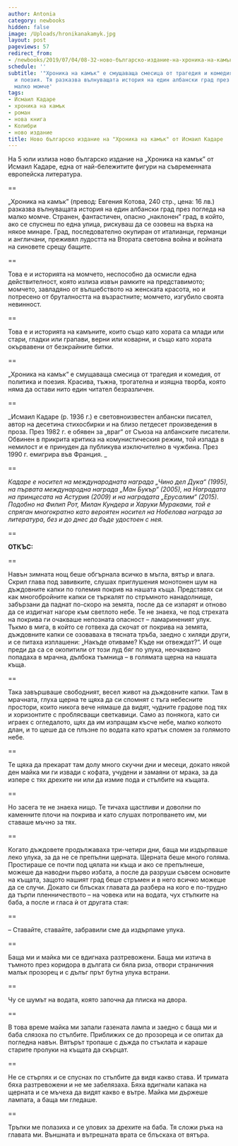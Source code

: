 ```yaml
---
author: Antonia
category: newbooks
hidden: false
image: /Uploads/hronikanakamyk.jpg
layout: post
pageviews: 57
redirect_from:
- /newbooks/2019/07/04/08-32-ново-българско-издание-на-хроника-на-камък-от-исмаил-кадаре
schedule: ''
subtitle: '"Хроника на камък" е смущаваща смесица от трагедия и комедия, от политика
  и поезия. Тя разказва вълнуващата история на един албански град през погледа на
  малко момче'
tags:
- Исмаил Кадаре
- хроника на камък
- роман
- нова книга
- Колибри
- ново издание
title: Ново българско издание на "Хроника на камък" от Исмаил Кадаре
---
```


На 5 юли излиза ново българско издание на „Хроника на камък” от Исмаил Кадаре, една от най-бележитите фигури на съвременната европейска литература.

\==

„Хроника на камък” (превод: Евгения Котова, 240 стр., цена: 16 лв.) разказва вълнуващата история на един албански град през погледа на малко момче. Странен, фантастичен, опасно „наклонен“ град, в който, ако се спуснеш по една улица, рискуваш да се озовеш на върха на някое минаре. Град, последователно окупиран от италианци, германци и англичани, преживял лудостта на Втората световна война и войната на синовете срещу бащите. 

\==

Това е и историята на момчето, неспособно да осмисли една действителност, която излиза извън рамките на представимото; момчето, завладяно от вълшебството на женската красота, но и потресено от бруталността на възрастните; момчето, изгубило своята невинност. 

\==

Това е и историята на камъните, които също като хората са млади или стари, гладки или грапави, верни или коварни, и също като хората окървавени от безкрайните битки. 

\==

„Хроника на камък“ е смущаваща смесица от трагедия и комедия, от политика и поезия. Красива, тъжна, трогателна и изящна творба, която няма да остави нито един читател безразличен.

\==

_Исмаил Кадаре (р. 1936 г.) е световноизвестен албански писател, автор на десетина стихосбирки и на близо петдесет произведения в проза. През 1982 г. е обявен за „враг“ от Съюза на албанските писатели. Обвинен в прикрита критика на комунистическия режим, той изпада в немилост и е принуден да публикува изключително в чужбина. През 1990 г. емигрира във Франция. _

\==

_Кадаре е носител на международната награда „Чино дел Дука“ (1995), на първата международна награда „Ман Букър“ (2005), на Наградата на принцесата на Астурия (2009) и на наградата „Ерусалим“ (2015). Подобно на Филип Рот, Милан Кундера и Харуки Мураками, той е спряган многократно като вероятен носител на Нобелова награда за литература, без и до днес да бъде удостоен с нея._

\==

**ОТКЪС:**

\==

Навън зимната нощ беше обгърнала всичко в мъгла, вятър и влага. Скрил глава под завивките, слушах приглушения монотонен шум на дъждовните капки по големия покрив на нашата къща. Представях си как многобройните капки се търкалят по стръмното нанадолнище, забързани да паднат по-скоро на земята, после да се изпарят и отново да се издигнат нагоре към светлото небе. Те не знаеха, че под стрехата на покрива ги очакваше непозната опасност – ламариненият улук. Тъкмо в мига, в който се готвеха да скочат от покрива на земята, дъждовните капки се озоваваха в тясната тръба, заедно с хиляди други, и се питаха изплашени: „Накъде отиваме? Къде ни отвеждат?“. И още преди да са се окопитили от този луд бяг по улука, неочаквано попадаха в мрачна, дълбока тъмница – в голямата щерна на нашата къща. 

\==

Така завършваше свободният, весел живот на дъждовните капки. Там в мрачната, глуха щерна те щяха да си спомнят с тъга небесните простори, които никога вече нямаше да видят, чудните градове под тях и хоризонтите с проблясващи светкавици. Само аз понякога, като си играех с огледалото, щях да им изпращам късче небе, малко колкото длан, и то щеше да се плъзне по водата като кратък спомен за голямото небе. 

\==

Те щяха да прекарат там долу много скучни дни и месеци, докато някой ден майка ми ги извади с кофата, учудени и замаяни от мрака, за да изпере с тях дрехите ни или да измие пода и стълбите на къщата. 

\==

Но засега те не знаеха нищо. Те тичаха щастливи и доволни по каменните плочи на покрива и като слушах потропването им, ми ставаше мъчно за тях. 

\==

Когато дъждовете продължаваха три-четири дни, баща ми издърпваше леко улука, за да не се препълни щерната. Щерната беше много голяма. Простираше се почти под цялата ни къща и ако се препълнеше, можеше да наводни първо избата, а после да разруши съвсем основите на къщата, защото нашият град беше стръмен и в него всичко можеше да се случи. Докато си блъсках главата да разбера на кого е по-трудно да търпи пленничеството – на човека или на водата, чух стъпките на баба, а после и гласа ѝ от другата стая: 

\==

– Ставайте, ставайте, забравили сме да издърпаме улука. 

\==

Баща ми и майка ми се вдигнаха разтревожени. Баща ми изтича в тъмното през коридора в дългата си бяла риза, отвори страничния малък прозорец и с дълъг прът бутна улука встрани. 

\==

Чу се шумът на водата, която започна да плиска на двора. 

\==

В това време майка ми запали газената лампа и заедно с баща ми и баба слязоха по стълбите. Приближих се до прозореца и се опитах да погледна навън. Вятърът тропаше с дъжда по стъклата и караше старите пролуки на къщата да скърцат. 

\==

Не се стърпях и се спуснах по стълбите да видя какво става. И тримата бяха разтревожени и не ме забелязаха. Бяха вдигнали капака на щерната и се мъчеха да видят какво е вътре. Майка ми държеше лампата, а баща ми гледаше. 

\==

Тръпки ме полазиха и се улових за дрехите на баба. Тя сложи ръка на главата ми. Външната и вътрешната врата се блъскаха от вятъра.